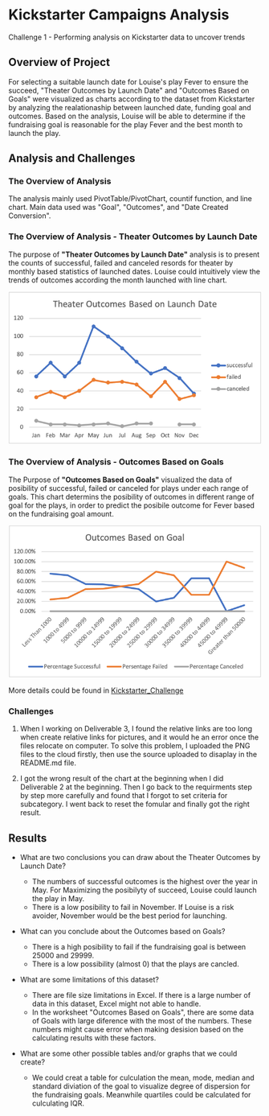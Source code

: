 # Kickstarter Campaigns Analysis
Challenge 1 - Performing analysis on Kickstarter data to uncover trends

## Overview of Project

For selecting a suitable launch date for Louise's play Fever to ensure the succeed, "Theater Outcomes by Launch Date" and "Outcomes Based on Goals" were visualized as charts according to the dataset from Kickstarter by analyzing the realationaship between launched date, funding goal and outcomes. Based on the analysis, Louise will be able to determine if the fundraising goal is reasonable for the play Fever and the best month to launch the play.

## Analysis and Challenges

### The Overview of Analysis

The analysis mainly used PivotTable/PivotChart, countif function, and line chart.  Main data used was "Goal", "Outcomes", and "Date Created Conversion".

### The Overview of Analysis - Theater Outcomes by Launch Date

The purpose of **"Theater Outcomes by Launch Date"** analysis is to present the counts of successful, failed and canceled resords for theater by monthly based statistics of launched dates. Louise could intuitively view the trends of outcomes according the month launched with line chart.

![Theater_Outcomes_vs_Launch](/Theater_Outcomes_vs_Launch.png)

### The Overview of Analysis - Outcomes Based on Goals

The Purpose of **"Outcomes Based on Goals"** visualized the data of posibility of successful, failed or canceled for plays under each range of goals.  This chart determins the posibility of outcomes in different range of goal for the plays, in order to predict the posibile outcome for Fever based on the fundraising goal amount.

![Outcomes_vs_Goals](/Resources/Outcomes_vs_Goals.png)

More details could be found in [Kickstarter_Challenge](/Resources/Kickstarter_Challenge.xlsx.zip)

### Challenges

1. When I working on Deliverable 3, I found the relative links are too long when create relative links for pictures, and it would he an error once the files relocate on computer.  To solve this problem, I uploaded the PNG files to the cloud firstly, then use the source uploaded to disaplay in the README.md file.

2. I got the wrong result of the chart at the beginning when I did Deliverable 2 at the beginning.  Then I go back to the requirments step by step more carefully and found that I forgot to set criteria for subcategory. I went back to reset the fomular and finally got the right result.

## Results
- What are two conclusions you can draw about the Theater Outcomes by Launch Date?
  * The numbers of successful outcomes is the highest over the year in May. For Maximizing the posibilyty of succeed, Louise could launch the play in May.
  * There is a low posibility to fail in November. If Louise is a risk avoider, November would be the best period for launching.

- What can you conclude about the Outcomes based on Goals?
  * There is a high posibility to fail if the fundraising goal is between 25000 and 29999.
  * There is a low possibility (almost 0) that the plays are cancled.
  
- What are some limitations of this dataset?
  * There are file size limitations in Excel. If there is a large number of data in this dataset, Excel might not able to handle.
  * In the worksheet "Outcomes Based on Goals", there are some data of Goals with large diference with the most of the numbers. These numbers might cause error when making desision based on the calculating results with these factors.
  
- What are some other possible tables and/or graphs that we could create?
  * We could creat a table for culculation the mean, mode, median and standard diviation of the goal to visualize degree of dispersion for the fundraising goals. Meanwhile quartiles could be calculated for culculating IQR.
